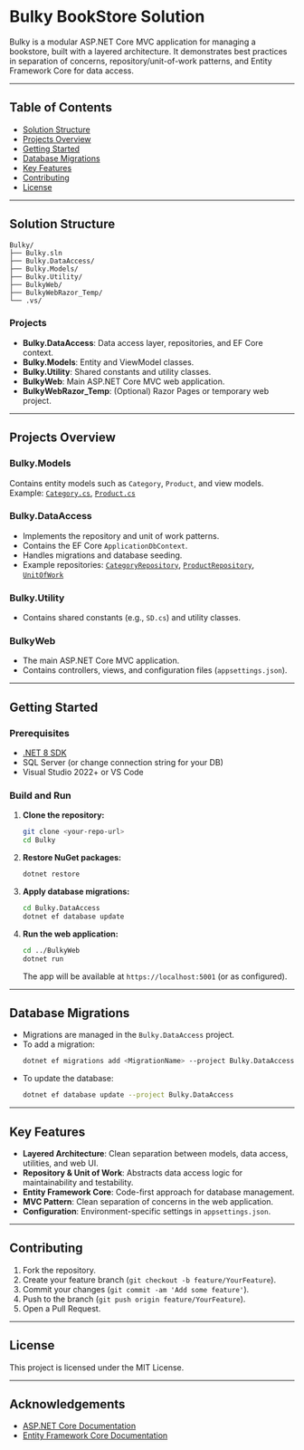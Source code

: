 # Bulky BookStore Solution

Bulky is a modular ASP.NET Core MVC application for managing a bookstore, built with a layered architecture. It demonstrates best practices in separation of concerns, repository/unit-of-work patterns, and Entity Framework Core for data access.

---

## Table of Contents

- [Solution Structure](#solution-structure)
- [Projects Overview](#projects-overview)
- [Getting Started](#getting-started)
- [Database Migrations](#database-migrations)
- [Key Features](#key-features)
- [Contributing](#contributing)
- [License](#license)

---

## Solution Structure

```
Bulky/
├── Bulky.sln
├── Bulky.DataAccess/
├── Bulky.Models/
├── Bulky.Utility/
├── BulkyWeb/
├── BulkyWebRazor_Temp/
└── .vs/
```

### Projects

- **Bulky.DataAccess**: Data access layer, repositories, and EF Core context.
- **Bulky.Models**: Entity and ViewModel classes.
- **Bulky.Utility**: Shared constants and utility classes.
- **BulkyWeb**: Main ASP.NET Core MVC web application.
- **BulkyWebRazor_Temp**: (Optional) Razor Pages or temporary web project.

---

## Projects Overview

### Bulky.Models

Contains entity models such as `Category`, `Product`, and view models.  
Example: [`Category.cs`](Bulky.Models/Category.cs), [`Product.cs`](Bulky.Models/Product.cs)

### Bulky.DataAccess

- Implements the repository and unit of work patterns.
- Contains the EF Core `ApplicationDbContext`.
- Handles migrations and database seeding.
- Example repositories: [`CategoryRepository`](Bulky.DataAccess/Repository/CategoryRepository.cs), [`ProductRepository`](Bulky.DataAccess/Repository/ProductRepository.cs), [`UnitOfWork`](Bulky.DataAccess/Repository/UnitOfWork.cs)

### Bulky.Utility

- Contains shared constants (e.g., `SD.cs`) and utility classes.

### BulkyWeb

- The main ASP.NET Core MVC application.
- Contains controllers, views, and configuration files (`appsettings.json`).

---

## Getting Started

### Prerequisites

- [.NET 8 SDK](https://dotnet.microsoft.com/download)
- SQL Server (or change connection string for your DB)
- Visual Studio 2022+ or VS Code

### Build and Run

1. **Clone the repository:**
    ```sh
    git clone <your-repo-url>
    cd Bulky
    ```

2. **Restore NuGet packages:**
    ```sh
    dotnet restore
    ```

3. **Apply database migrations:**
    ```sh
    cd Bulky.DataAccess
    dotnet ef database update
    ```

4. **Run the web application:**
    ```sh
    cd ../BulkyWeb
    dotnet run
    ```
    The app will be available at `https://localhost:5001` (or as configured).

---

## Database Migrations

- Migrations are managed in the `Bulky.DataAccess` project.
- To add a migration:
    ```sh
    dotnet ef migrations add <MigrationName> --project Bulky.DataAccess
    ```
- To update the database:
    ```sh
    dotnet ef database update --project Bulky.DataAccess
    ```

---

## Key Features

- **Layered Architecture**: Clean separation between models, data access, utilities, and web UI.
- **Repository & Unit of Work**: Abstracts data access logic for maintainability and testability.
- **Entity Framework Core**: Code-first approach for database management.
- **MVC Pattern**: Clean separation of concerns in the web application.
- **Configuration**: Environment-specific settings in `appsettings.json`.

---

## Contributing

1. Fork the repository.
2. Create your feature branch (`git checkout -b feature/YourFeature`).
3. Commit your changes (`git commit -am 'Add some feature'`).
4. Push to the branch (`git push origin feature/YourFeature`).
5. Open a Pull Request.

---

## License

This project is licensed under the MIT License.

---

## Acknowledgements

- [ASP.NET Core Documentation](https://docs.microsoft.com/aspnet/core)
- [Entity Framework Core Documentation](https://docs.microsoft.com/ef/core)